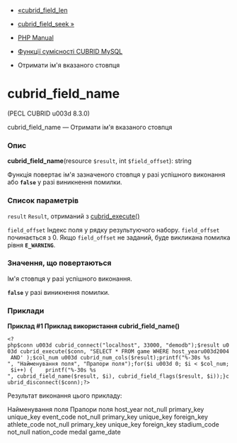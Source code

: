 - [«cubrid_field_len](function.cubrid-field-len.md)
- [cubrid_field_seek »](function.cubrid-field-seek.md)

- [PHP Manual](index.md)
- [Функції сумісності CUBRID MySQL](cubridmysql.cubrid.md)
- Отримати ім'я вказаного стовпця

# cubrid_field_name

(PECL CUBRID u003d 8.3.0)

cubrid_field_name — Отримати ім'я вказаного стовпця

### Опис

**cubrid_field_name**(resource `$result`, int `$field_offset`): string

Функція повертає ім'я зазначеного стовпця у разі успішного виконання
або **`false`** у разі виникнення помилки.

### Список параметрів

`result`
`Result`, отриманий з [cubrid_execute()](function.cubrid-execute.md)

`field_offset`
Індекс поля у рядку результуючого набору. `field_offset` починається
з 0. Якщо `field_offset` не заданий, буде викликана помилка рівня
**`E_WARNING`**.

### Значення, що повертаються

Ім'я стовпця у разі успішного виконання.

**`false`** у разі виникнення помилки.

### Приклади

**Приклад #1 Приклад використання **cubrid_field_name()****

` <?php$conn u003d cubrid_connect("localhost", 33000, "demodb");$result u003d cubrid_execute($conn, "SELECT * FROM game WHERE host_yearu003d2004 AND' );$col_num u003d cubrid_num_cols($result);printf("%-30s %s
", "Найменування поля", "Прапори поля");for($i u003d 0; $i < $col_num; $i++) {    printf("%-30s %s
", cubrid_field_name($result, $i), cubrid_field_flags($result, $i));}cubrid_disconnect($conn);?> `

Результат виконання цього прикладу:

Найменування поля Прапори поля
host_year not_null primary_key unique_key
event_code not_null primary_key unique_key foreign_key
athlete_code not_null primary_key unique_key foreign_key
stadium_code not_null
nation_code
medal
game_date
